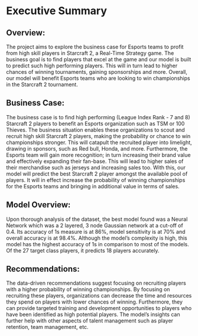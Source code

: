 # Executive Summary


## Overview:
The project aims to explore the business case for Esports teams to profit from high skill players in Starcraft 2, a Real-Time Strategy game. The business goal  is to find players that excel at the game and our model is built to predict such high performing players. This will in turn lead to higher chances of winning tournaments, gaining sponsorships and more. Overall, our model will benefit Esports teams who are looking to win championships in the Starcraft 2 tournament.

## Business Case:
The business case is to find high performing (League Index Rank - 7 and 8) Starcraft 2 players to benefit an Esports organization such as TSM or 100 Thieves. The business situation enables these organizations to scout and recruit high skill Starcraft 2 players, making the probability or chance to win championships stronger. This will catapult the recruited player into limelight, drawing in sponsors, such as Red bull, Honda, and more. Furthermore, the Esports team will gain more recognition; in turn increasing their brand value and effectively expanding their fan-base. This will lead to higher sales of their merchandise such as jerseys and increasing sales too. With this, our model will predict the best Starcraft 2 player amongst the available pool of players. It will in effect increase the probability of winning championships for the Esports teams and bringing in additional value in terms of sales. 

## Model Overview:
Upon thorough analysis of the dataset, the best model found was a Neural Network which was a 2 layered, 3 node Gaussian network at a cut-off of 0.4. Its accuracy of 1s measure is at 86%, model sensitivity is at 70% and overall accuracy is at 98.4%. Although the model’s complexity is high, this model has the highest accuracy of 1s in comparison to most of the models. Of the 27 target class players, it predicts 18 players accurately. 

## Recommendations:
The data-driven recommendations suggest focusing on recruiting players with a higher probability of winning championships. By focusing on recruiting these players, organizations can decrease the time and resources they spend on players with lower chances of winning. Furthermore, they can provide targeted training and development opportunities to players who have been identified as high potential players. The model’s insights can further help with other aspects of talent management such as player retention, team management, etc.

